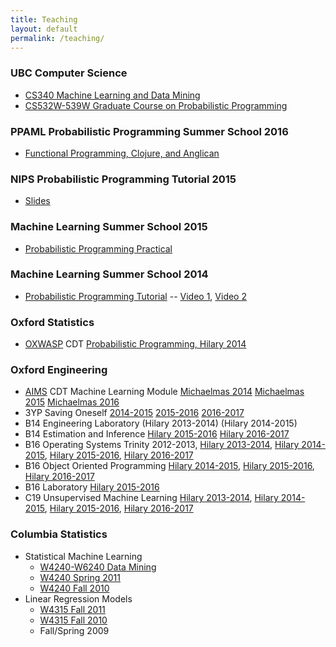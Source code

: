 ```yaml
---
title: Teaching
layout: default
permalink: /teaching/
---
```


### UBC Computer Science

- [CS340 Machine Learning and Data Mining](https://www.cs.ubc.ca/~fwood/CS340/)
- [CS532W-539W Graduate Course on Probabilistic Programming](https://www.cs.ubc.ca/~fwood/CS532W-539W/)

### PPAML Probabilistic Programming Summer School 2016

- [Functional Programming, Clojure, and Anglican](https://bitbucket.org/probprog/ppaml-summer-school-2016)

### NIPS Probabilistic Programming Tutorial 2015
- [Slides](https://media.nips.cc/Conferences/2015/tutorialslides/wood-nips-probabilistic-programming-tutorial-2015.pdf)

### Machine Learning Summer School 2015

- [Probabilistic Programming Practical](https://bitbucket.org/probprog/mlss2015)

### Machine Learning Summer School 2014

- [Probabilistic Programming Tutorial](http://www.robots.ox.ac.uk/~fwood/anglican/teaching/mlss2014/) -- [Video 1](https://www.youtube.com/watch?v=6Lqt07enBGs), [Video 2](https://www.youtube.com/watch?v=DY5yuBNEuQs)

### Oxford Statistics
- [OXWASP](http://www.oxwasp-cdt.ac.uk/) CDT [Probabilistic Programming, Hilary 2014](./OXWASP_CDT/)

### Oxford Engineering
- [AIMS](http://aims.robots.ox.ac.uk/) CDT Machine Learning Module [Michaelmas 2014](./AIMS_CDT_ML/) [Michaelmas 2015](./AIMS_CDT_ML_2015) [Michaelmas 2016](./AIMS_CDT_ML_2016)
- 3YP Saving Oneself [2014-2015](./3YP_2014/) [2015-2016](./3YP_2015/) [2016-2017](./3YP_2016/)
- B14 Engineering Laboratory (Hilary 2013-2014) (Hilary 2014-2015)
- B14 Estimation and Inference [Hilary 2015-2016](./B14/) [Hilary 2016-2017](./B14_inference_2016_2017)
- B16 Operating Systems Trinity 2012-2013, [Hilary 2013-2014]( ./B16_hilary_2013_2014/index.html), [Hilary 2014-2015](./B16_OS_hilary_2014_2015/index.html), [Hilary 2015-2016](./B16_OS_hilary_2015_2016/index.html), [Hilary 2016-2017](./B16_OS_hilary_2016_2017/index.html)
- B16 Object Oriented Programming [Hilary 2014-2015](B16_OOP_hilary_2014_2015/index.html), [Hilary 2015-2016](B16_OOP_hilary_2015_2016/index.html), [Hilary 2016-2017](B16_OOP_hilary_2016_2017/index.html)
- B16 Laboratory [Hilary 2015-2016](./B16_lab/2015-2016/b16-lab.pdf)
- C19 Unsupervised Machine Learning [Hilary 2013-2014]( ./C19_hilary_2013_2014/index.html), [Hilary 2014-2015](./C19_hilary_2014_2015/index.html), [Hilary 2015-2016](./C19_hilary_2015_2016/index.html), [Hilary 2016-2017](./C19_hilary_2016_2017/index.html)

### Columbia Statistics

<!-- [W4315 Fall 2011] Theory and practice of regression analysis, Simple and multiple regression, including testing, estimation, and confidence procedures, modeling, regression diagnostics and plots, polynomial regression, colinearity and confounding, model selection, geometry of least squares. Extensive use of the computer to analyse data.
[W4240-W6240 Data Mining] Data mining is the process of searching for and using patterns in data.  Given large amounts of data, _automated_ statistical analysis tools are needed.  This course is a project-based, computationally intensive course that will cover both computational methods for gathering and processing large amounts of data (briefly, prior programming experience required) and the theory and practice of developing and adapting machine learning and statistical models and techniques to datasets of interest to you.  The 4000 level course is a masters level course.  The 6000 level course is for PhD students and will entail extra work throughout the semester. -->

- Statistical Machine Learning
	*	[W4240-W6240 Data Mining](./W4240/index.html)
	*	[W4240 Spring 2011](./W4240_Spring2011/index.html)
	*	[W4240 Fall 2010](./W4240_Fall2010/index.html)
- Linear Regression Models
	* 	[W4315 Fall 2011](./W4315_Fall2011/index.html)
	*	[W4315 Fall 2010](./W4315_Fall2010/index.html)
	*	Fall/Spring 2009

<!--Theory and practice of regression analysis, Simple and multiple regression, including testing, estimation, and confidence procedures, modeling, regression diagnostics and plots, polynomial regression, colinearity and confounding, model selection, geometry of least squares. Extensive use of the computer to analyse data.

[B16]: ./B16_trinity_2013/index.html
[W4315 Fall 2010]: http://www.robots.ox.ac.uk/~fwood/w4315_fall2010/index.html
[W4315 Fall 2011]: http://www.robots.ox.ac.uk/~fwood/w4315/index.html
[W4240 Fall 2010]: ./W4240_Fall2010/index.html
[W4240 Spring 2011]: ./W4240_Spring2011/index.html
[W4240-W6240 Data Mining]: http://www.robots.ox.ac.uk/~fwood/w4240/index.html -->
